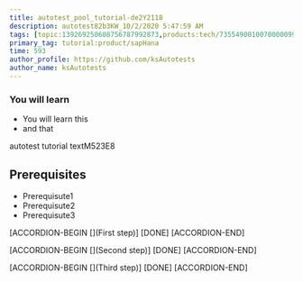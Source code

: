 ```yaml
---
title: autotest_pool_tutorial-de2Y2118
description: autotest82b3KW_10/2/2020 5:47:59 AM
tags: [topic:139269250608756787992873,products:tech/73554900100700000996,tutorial:experience/advanced]
primary_tag: tutorial:product/sapHana
time: 593
author_profile: https://github.com/ksAutotests
author_name: ksAutotests
---
```

### You will learn
- You will learn this
- and that

autotest tutorial textM523E8

## Prerequisites
- Prerequisute1
- Prerequisute2
- Prerequisute3

[ACCORDION-BEGIN [](First step)]
[DONE]
[ACCORDION-END]

[ACCORDION-BEGIN [](Second step)]
[DONE]
[ACCORDION-END]

[ACCORDION-BEGIN [](Third step)]
[DONE]
[ACCORDION-END]

